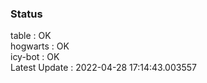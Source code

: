 ### Status


table : OK  
hogwarts : OK  
icy-bot : OK  
Latest Update : 2022-04-28 17:14:43.003557
